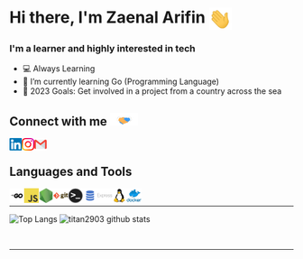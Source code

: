 # Hi there, I'm Zaenal Arifin <img align="center" alt="Hi!" src="https://github.com/baihakhi/baihakhi/blob/main/Assets/Hi.gif" width="40" />

### I'm a learner and highly interested in tech

- 💻 Always Learning
- 🔭 I’m currently learning Go (Programming Language)
- 🌱 2023 Goals: Get involved in a project from a country across the sea

## Connect with me <img src="https://github.com/baihakhi/baihakhi/blob/main/Assets/Handshake.gif" width="50px"/>

[<img align="left" alt="LinkedIn" width="22px" src="https://github.com/baihakhi/baihakhi/blob/main/Assets/Linkedin.svg" />][linkedin]
[<img align="left" alt="Instagram" width="22px" src="https://github.com/baihakhi/baihakhi/blob/main/Assets/Instagram.svg" />][instagram]
[<img align="left" alt="Gmail" width="22px" src="https://github.com/baihakhi/baihakhi/blob/main/Assets/Gmail.svg" />][gmail]

<br />

## Languages and Tools

<img align="left" alt="Go" width="26px" src="https://raw.githubusercontent.com/github/explore/78df643247d429f6cc873026c0622819ad797942/topics/go/go.png" />
<img align="left" alt="JavaScript" width="26px" src="https://raw.githubusercontent.com/github/explore/80688e429a7d4ef2fca1e82350fe8e3517d3494d/topics/javascript/javascript.png" />
<img align="left" alt="Node.js" width="26px" src="https://raw.githubusercontent.com/github/explore/80688e429a7d4ef2fca1e82350fe8e3517d3494d/topics/nodejs/nodejs.png" />
<img align="left" alt="Git" width="26px" src="https://raw.githubusercontent.com/github/explore/80688e429a7d4ef2fca1e82350fe8e3517d3494d/topics/git/git.png" />
<img align="left" alt="Terminal" width="26px" src="https://raw.githubusercontent.com/github/explore/80688e429a7d4ef2fca1e82350fe8e3517d3494d/topics/terminal/terminal.png" />
<img align="left" alt="SQL" width="26px" src="https://raw.githubusercontent.com/github/explore/80688e429a7d4ef2fca1e82350fe8e3517d3494d/topics/sql/sql.png" />
<img align="left" alt="Express" width="26px" src="https://raw.githubusercontent.com/github/explore/78df643247d429f6cc873026c0622819ad797942/topics/express/express.png" />
<img align="left" alt="Linux" width="26px" src="https://raw.githubusercontent.com/github/explore/78df643247d429f6cc873026c0622819ad797942/topics/linux/linux.png" />
<img align="left" alt="Docker" width="26px" src="https://raw.githubusercontent.com/github/explore/78df643247d429f6cc873026c0622819ad797942/topics/docker/docker.png" />

<br />

---

![Top Langs](https://github-readme-stats.vercel.app/api/top-langs/?username=baihakhi&hide=html)
![titan2903 github stats](https://github-readme-stats.vercel.app/api?username=baihakhi&show_icons=true&count_private=true&line_height=33.5)

<br />

---

[instagram]: https://www.instagram.com/zenalipin/
[linkedin]: https://www.linkedin.com/in/zenalarifin/
[gmail]: mailto:zaenal.a033@gmail.com
